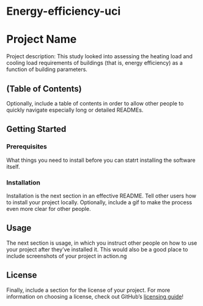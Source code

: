 # Energy-efficiency-uci
# Project Name
Project description: This study looked into assessing the heating load and cooling load requirements of buildings (that is, energy efficiency) as a function of building parameters.

## (Table of Contents)
Optionally, include a table of contents in order to allow other people to quickly navigate especially long or detailed READMEs.

## Getting Started
### Prerequisites
What things you need to install before you can statrt installing the software itself.

### Installation
Installation is the next section in an effective README. Tell other users how to install your project locally. Optionally, include a gif to make the process even more clear for other people.

## Usage
The next section is usage, in which you instruct other people on how to use your project after they’ve installed it. This would also be a good place to include screenshots of your project in action.ng

## License
Finally, include a section for the license of your project. For more information on choosing a license, check out GitHub’s [licensing guide](https://choosealicense.com/)!
